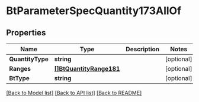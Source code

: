 # BtParameterSpecQuantity173AllOf

## Properties

Name | Type | Description | Notes
------------ | ------------- | ------------- | -------------
**QuantityType** | **string** |  | [optional] 
**Ranges** | [**[]BtQuantityRange181**](BTQuantityRange-181.md) |  | [optional] 
**BtType** | **string** |  | [optional] 

[[Back to Model list]](../README.md#documentation-for-models) [[Back to API list]](../README.md#documentation-for-api-endpoints) [[Back to README]](../README.md)


